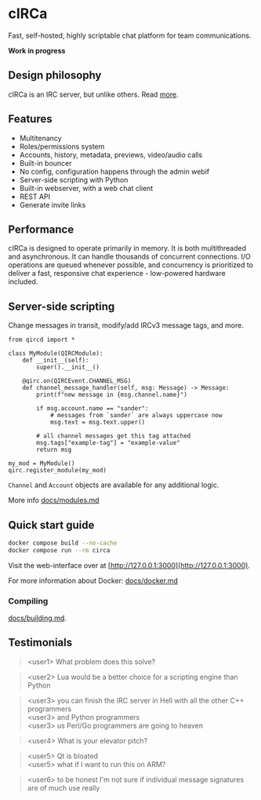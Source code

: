 # cIRCa

Fast, self-hosted, highly scriptable chat platform for team communications.

**Work in progress**

## Design philosophy

cIRCa is an IRC server, but unlike others. Read [more](docs/design.md).

## Features

* Multitenancy
* Roles/permissions system
* Accounts, history, metadata, previews, video/audio calls
* Built-in bouncer
* No config, configuration happens through the admin webif
* Server-side scripting with Python
* Built-in webserver, with a web chat client
* REST API
* Generate invite links

## Performance

cIRCa is designed to operate primarily in memory. It is both multithreaded and 
asynchronous. It can handle thousands of concurrent connections. I/O operations are 
queued whenever possible, and concurrency is prioritized to deliver a fast, responsive chat 
experience - low-powered hardware included.

## Server-side scripting

Change messages in transit, modify/add IRCv3 message tags, and more.

```python3
from qircd import *

class MyModule(QIRCModule):
    def __init__(self):
        super().__init__()

    @qirc.on(QIRCEvent.CHANNEL_MSG)
    def channel_message_handler(self, msg: Message) -> Message:
        print(f"new message in {msg.channel.name}")

        if msg.account.name == "sander":
            # messages from `sander` are always uppercase now
            msg.text = msg.text.upper()

        # all channel messages get this tag attached
        msg.tags["example-tag"] = "example-value"
        return msg

my_mod = MyModule()
qirc.register_module(my_mod)
```

`Channel` and `Account` objects are available for any additional logic.

More info [docs/modules.md](docs/modules.md)

## Quick start guide

```bash
docker compose build --no-cache
docker compose run --rm circa
```

Visit the web-interface over at [http://127.0.0.1:3000](http://127.0.0.1:3000).

For more information about Docker: [docs/docker.md](docs/docker.md)

### Compiling

[docs/building.md](docs/building.md).

## Testimonials

> &lt;user1&gt; What problem does this solve? 

> &lt;user2&gt; Lua would be a better choice for a scripting engine than Python

> &lt;user3&gt; you can finish the IRC server in Hell with all the other C++ programmers  
> &lt;user3&gt; and Python programmers  
> &lt;user3&gt; us Perl/Go programmers are going to heaven

> &lt;user4&gt; What is your elevator pitch?
 
> &lt;user5&gt; Qt is bloated  
> &lt;user5&gt; what if I want to run this on ARM?

> &lt;user6&gt; to be honest I'm not sure if individual message signatures are of much use really